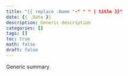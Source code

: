 ```yaml
---
title: "{{ replace .Name "-" " " | title }}"
date: {{ .Date }}
description: Generic description
categories: []
tags: []
toc: true
math: false
draft: false
---
```

Generic summary
